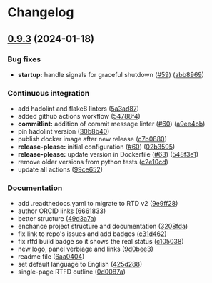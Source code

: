 # Changelog

## [0.9.3](https://github.com/giuseppe-steduto/reana-message-broker/compare/v0.9.2...0.9.3) (2024-01-18)


### Bug fixes

* **startup:** handle signals for graceful shutdown ([#59](https://github.com/giuseppe-steduto/reana-message-broker/issues/59)) ([abb8969](https://github.com/giuseppe-steduto/reana-message-broker/commit/abb8969c5fa817fb2db5143df53d89d898225645))


### Continuous integration

* add hadolint and flake8 linters ([5a3ad87](https://github.com/giuseppe-steduto/reana-message-broker/commit/5a3ad876797fa407da81bf8f8ba818f95505ddf4))
* added github actions workflow ([54788f4](https://github.com/giuseppe-steduto/reana-message-broker/commit/54788f402f5f399ef6d67de07e8233dd9d051431))
* **commitlint:** addition of commit message linter ([#60](https://github.com/giuseppe-steduto/reana-message-broker/issues/60)) ([a9ee4bb](https://github.com/giuseppe-steduto/reana-message-broker/commit/a9ee4bb308bc8f702a1ea56d62957c218faf72eb))
* pin hadolint version ([30b8b40](https://github.com/giuseppe-steduto/reana-message-broker/commit/30b8b40cdc1501accd9d7d2d47c2ec1e69db85fb))
* publish docker image after new release ([c7b0880](https://github.com/giuseppe-steduto/reana-message-broker/commit/c7b0880179ab1da63bdbab1ddb765ce2e8027902))
* **release-please:** initial configuration ([#60](https://github.com/giuseppe-steduto/reana-message-broker/issues/60)) ([02b3595](https://github.com/giuseppe-steduto/reana-message-broker/commit/02b35957d01e40f3bf00a6ffc5a40fe3d7f7dde2))
* **release-please:** update version in Dockerfile ([#63](https://github.com/giuseppe-steduto/reana-message-broker/issues/63)) ([548f3e1](https://github.com/giuseppe-steduto/reana-message-broker/commit/548f3e13f797b733779113b96509126897fbe526))
* remove older versions from python tests ([c2e10cd](https://github.com/giuseppe-steduto/reana-message-broker/commit/c2e10cd560cc6b325dc229391bbe58ee93d01b16))
* update all actions ([99ce652](https://github.com/giuseppe-steduto/reana-message-broker/commit/99ce652c0244b6666901479c70ab568e3a99b5bf))


### Documentation

* add .readthedocs.yaml to migrate to RTD v2 ([9e9ff28](https://github.com/giuseppe-steduto/reana-message-broker/commit/9e9ff283cfbb7d72f04113357ee446e5c7a0e125))
* author ORCID links ([6661833](https://github.com/giuseppe-steduto/reana-message-broker/commit/66618337953d3e9c8d5d28b399f61275538c2f9f))
* better structure ([49d3a7a](https://github.com/giuseppe-steduto/reana-message-broker/commit/49d3a7abb08b70f5d8dbe47a3d40c4fcc905f777))
* enchance project structure and documentation ([3208fda](https://github.com/giuseppe-steduto/reana-message-broker/commit/3208fda8ccb3aa0dbc92e4ea8bad4212bb3b5c09))
* fix link to repo's issues and add badges ([c31d462](https://github.com/giuseppe-steduto/reana-message-broker/commit/c31d4625e5ce975b4f201960e8c59c886d51e775))
* fix rtfd build badge so it shows the real status ([c105038](https://github.com/giuseppe-steduto/reana-message-broker/commit/c105038437cbe5a6b722d8defd2b9fe416e10d8b))
* new logo, panel verbiage and links ([9d0bee3](https://github.com/giuseppe-steduto/reana-message-broker/commit/9d0bee3596d3eac9832470da3c55649d94763183))
* readme file ([6aa0404](https://github.com/giuseppe-steduto/reana-message-broker/commit/6aa040461944ca2286002934732ad502abb1f20b))
* set default language to English ([425d288](https://github.com/giuseppe-steduto/reana-message-broker/commit/425d288cb7059178ba56e5baaf4180764688fcae))
* single-page RTFD outline ([0d0087a](https://github.com/giuseppe-steduto/reana-message-broker/commit/0d0087a1720e2fcf7b80493a27132424dc3390f6))
